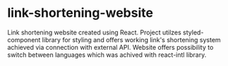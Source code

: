 # link-shortening-website
Link shortening website created using React. Project utilzes styled-component library for styling and offers working link's shortening system achieved via connection with external API. Website offers possibility to switch between languages which was achived with react-intl library.
